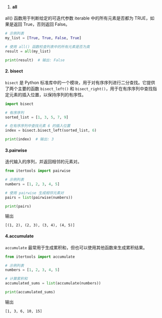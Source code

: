 1. #### all

all() 函数用于判断给定的可迭代参数 iterable 中的所有元素是否都为 TRUE，如果是返回 True，否则返回 False。

```python
# 示例列表
my_list = [True, True, False, True]

# 使用 all() 函数检查列表中的所有元素是否为真
result = all(my_list)

print(result)  # 输出: False
```



#### 2. bisect

`bisect` 是 Python 标准库中的一个模块，用于对有序序列进行二分查找。它提供了两个主要的函数 `bisect_left()` 和 `bisect_right()`，用于在有序序列中查找指定元素的插入位置，以保持序列的有序性。

```Python
import bisect

# 有序序列
sorted_list = [1, 3, 5, 7, 9]

# 在有序序列中查找元素 6 的插入位置
index = bisect.bisect_left(sorted_list, 6)

print(index)  # 输出: 3
```



#### 3.pairwise

迭代输入的序列，并返回相邻的元素对。

```Python
from itertools import pairwise

# 示例列表
numbers = [1, 2, 3, 4, 5]

# 使用 pairwise 生成相邻元素对
pairs = list(pairwise(numbers))

print(pairs)
```

输出

```
[(1, 2), (2, 3), (3, 4), (4, 5)]
```



#### 4.accumulate

`accumulate` 最常用于生成累积和，但也可以使用其他函数来生成累积结果。

```python
from itertools import accumulate

# 示例列表
numbers = [1, 2, 3, 4, 5]

# 计算累积和
accumulated_sums = list(accumulate(numbers))

print(accumulated_sums)
```

输出

```
[1, 3, 6, 10, 15]
```


